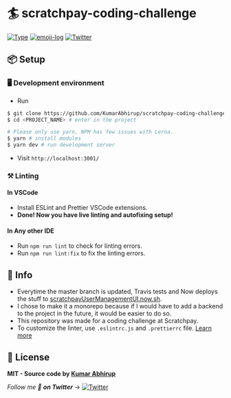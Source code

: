 # 🏄 scratchpay-coding-challenge

[![Type](https://img.shields.io/badge/type-monorepo-yellow.svg?style=flat-square)](https://github.com/KumarAbhirup/jamstack-boilerplate)
[![emoji-log](https://cdn.jsdelivr.net/gh/ahmadawais/stuff@ca978741836412b5e33ce8561f5f95c933177067/emoji-log/flat.svg)](https://github.com/KumarAbhirup/Emoji-Log/)
[![Twitter](https://img.shields.io/twitter/follow/kumar_abhirup.svg?style=social&label=@kumar_abhirup)](https://twitter.com/kumar_abhirup/)

## 📦 Setup

### 🖥️ Development environment

- Run

```bash
$ git clone https://github.com/KumarAbhirup/scratchpay-coding-challenge <PROJECT_NAME> # to clone project
$ cd <PROJECT_NAME> # enter in the project

# Please only use yarn. NPM has few issues with Lerna.
$ yarn # install modules
$ yarn dev # run development server
```

- Visit `http://localhost:3001/`

### ⚒️ Linting

#### In VSCode

- Install ESLint and Prettier VSCode extensions.
- **Done! Now you have live linting and autofixing setup!**

#### In Any other IDE

- Run `npm run lint` to check for linting errors.
- Run `npm run lint:fix` to fix the linting errors.

## 🦄 Info

- Everytime the master branch is updated, Travis tests and Now deploys the stuff to [scratchpayUserManagementUI.now.sh](scratchpayUserManagementUI.now.sh).
- I chose to make it a monorepo because if I would have to add a backend to the project in the future, it would be easier to do so.
- This repository was made for a coding challenge at Scratchpay.
- To customize the linter, use `.eslintrc.js` and `.prettierrc` file. [Learn more](https://eslint.org)

## 📝 License

**MIT - Source code by [Kumar Abhirup](https://kumar.now.sh)**

_Follow me 👋 **on Twitter**_ → [![Twitter](https://img.shields.io/twitter/follow/kumar_abhirup.svg?style=social&label=@kumar_abhirup)](https://twitter.com/kumar_abhirup/)
